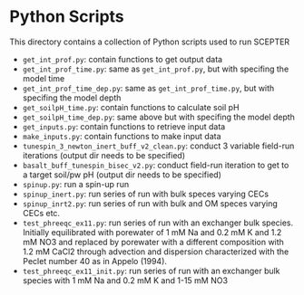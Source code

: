 # Python Scripts
This directory contains a collection of Python scripts used to run SCEPTER

* `get_int_prof.py`: contain functions to get output data 
* `get_int_prof_time.py`: same as `get_int_prof.py`, but with specifing the model time  
* `get_int_prof_time_dep.py`: same as `get_int_prof_time.py`, but with specifing the model depth 
* `get_soilpH_time.py`: contain functions to calculate soil pH 
* `get_soilpH_time_dep.py`: same above but with specifing the model depth
* `get_inputs.py`: contain functions to retrieve input data
* `make_inputs.py`: contain functions to make input data
* `tunespin_3_newton_inert_buff_v2_clean.py`: conduct 3 variable field-run iterations (output dir needs to be specified)
* `basalt_buff_tunespin_bisec_v2.py`: conduct field-run iteration to get to a target soil/pw pH (output dir needs to be specified)
* `spinup.py`: run a spin-up run
* `spinup_inert.py`: run series of run with bulk speces varying CECs
* `spinup_inrt2.py`: run series of run with bulk and OM speces varying CECs etc.
* `test_phreeqc_ex11.py`: run series of run with an exchanger bulk species. Initially equilibrated with porewater of 1 mM Na and 0.2 mM K and 1.2 mM NO3 and replaced by porewater with a different composition with 1.2 mM CaCl2 through advection and dispersion characterized with the Peclet number 40 as in Appelo (1994).
* `test_phreeqc_ex11_init.py`: run series of run with an exchanger bulk species with 1 mM Na and 0.2 mM K and 1-15 mM NO3
